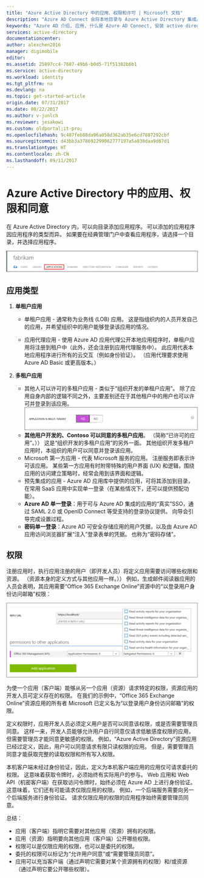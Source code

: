 ```yaml
---
title: "Azure Active Directory 中的应用、权限和许可 | Microsoft 文档"
description: "Azure AD Connect 会将本地目录与 Azure Active Directory 集成。 这样便可以为集成到 Azure AD 的 Office 365、Azure 和 SaaS 应用程序提供一个通用标识。"
keywords: "Azure AD 介绍, 应用, 什么是 Azure AD Connect, 安装 active directory"
services: active-directory
documentationcenter: 
author: alexchen2016
manager: digimobile
editor: 
ms.assetid: 25897cc4-7687-49b6-b0d5-71f51302b6b1
ms.service: active-directory
ms.workload: identity
ms.tgt_pltfrm: na
ms.devlang: na
ms.topic: get-started-article
origin.date: 07/31/2017
ms.date: 08/22/2017
ms.author: v-junlch
ms.reviewer: jesakowi
ms.custom: oldportal;it-pro;
ms.openlocfilehash: 9c487feb88da96a058d362ab35e6cd7887292cbf
ms.sourcegitcommit: d43bb3a378692299062777197a5a030daa9d67d1
ms.translationtype: HT
ms.contentlocale: zh-CN
ms.lasthandoff: 09/11/2017
---
```

# <a name="apps-permissions-and-consent-in-azure-active-directory"></a>Azure Active Directory 中的应用、权限和同意
在 Azure Active Directory 内，可以向目录添加应用程序。  可以添加的应用程序因应用程序的类型而异。  如果要在经典管理门户中查看应用程序，请选择一个目录，并选择应用程序。

![](./media/active-directory-apps-permissions-consent/apps1.png)

## <a name="types-of-apps"></a>应用类型

1. **单租户应用** </br>
    - 单租户应用 - 通常称为业务线 (LOB) 应用。 这是指组织内的人员开发自己的应用，并希望组织中的用户能够登录该应用的情况。

    - 应用代理应用 - 使用 Azure AD 应用代理公开本地应用程序时，单租户应用将注册到租户中（此外，还会注册到应用代理服务中）。 此应用代表本地应用程序进行所有的云交互（例如身份验证）。 （应用代理要求使用 Azure AD Basic 或更高版本。）

2. **多租户应用**
    - 其他人可以许可的多租户应用 - 类似于“组织开发的单租户应用”。 除了应用自身内部的逻辑不同之外，主要差别还在于其他租户中的用户也可以许可并登录到该应用。</br>
    ![](./media/active-directory-apps-permissions-consent/apps4.png)
    - **其他用户开发的、Contoso 可以同意的多租户应用**。 （简称“已许可的应用”。）） 这是“组织开发的多租户应用”的另外一面。 其他组织开发多租户应用时，本组织的用户可以同意并登录该应用。
    - Microsoft 第一方应用 - 代表 Microsoft 服务的应用。 注册服务即表示许可该应用。 某些第一方应用有时附带特殊的用户界面 (UX) 和逻辑，围绕应用的访问建立策略时，经常会用到该界面和逻辑。</br>
    - 预先集成的应用 - Azure AD 应用库中提供的应用，可将其添加到目录，在常用 SaaS 应用中实现单一登录（在某些情况下，还可以提供预配功能）。
    - **Azure AD 单一登录**：用于可与 Azure AD 集成的应用的“真实”SSO，通过 SAML 2.0 或 OpenID Connect 等受支持的登录协议提供。 向导会引导完成设置过程。
    - **密码单一登录**：Azure AD 可安全存储应用的用户凭据，以及由 Azure AD 应用访问浏览器扩展“注入”登录表单的凭据。 也称为“密码存储”。

## <a name="permissions"></a>权限

注册应用时，执行应用注册的用户（即开发人员）将定义应用需要访问哪些权限和资源。 （资源本身的定义方式与其他应用一样。）） 例如，生成邮件阅读器应用的人员会表明，其应用需要“Office 365 Exchange Online”资源中的“以登录用户身份访问邮箱”权限：

![](./media/active-directory-apps-permissions-consent/apps6.png)

为使一个应用（客户端）能够从另一个应用（资源）请求特定的权限，资源应用的开发人员可定义存在的权限。 在我们的示例中，“Office 365 Exchange Online”资源应用的所有者 Microsoft 已定义名为“以登录用户身份访问邮箱”的权限。

定义权限时，应用开发人员必须定义用户是否可以同意该权限，或是否需要管理员同意。 这样一来，开发人员能够允许用户自行同意仅请求低敏感度权限的应用，但需要管理员才能同意更敏感的权限。 例如，“Azure Active Directory”资源应用已经过定义，因此，用户可以同意请求有限只读权限的应用。  但是，需要管理员同意才能获取完整的读取权限和所有写入权限。

本机客户端未经过身份验证，因此，定义为本机客户端应用的应用仅可请求委托的权限。 这意味着获取令牌时，必须始终有实际用户的参与。 Web 应用和 Web API（机密客户端）在获取访问令牌时，始终必须在 Azure AD 上进行身份验证。 这意味着，它们还有可能请求仅限应用的权限。 例如，一个后端服务需要向另一个后端服务进行身份验证。 请求仅限应用的权限的应用程序始终需要管理员同意。

总结：

- 应用（客户端）指明它需要对其他应用（资源）拥有的权限。
- 应用（资源）指明要向其他应用（客户端）公开哪些权限。
- 权限可以是仅限应用的权限，也可以是委托的权限。
- 委托的权限可以标记为“允许用户同意”或“需要管理员同意”。
- 应用可以充当客户端（通过声明它需要对某个资源拥有的权限）和/或资源（通过声明它要公开哪些权限）。


<!--Update_Description: update metadata properties -->  
